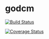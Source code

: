 # godcm

[![Build Status](https://travis-ci.org/grayzone/godcm.png?branch=master)](https://travis-ci.org/grayzone/godcm/)
<!--[![BuildStatus](https://drone.io/github.com/grayzone/godcm/status.png)](https://drone.io/github.com/grayzone/godcm/latest)  -->
[![Coverage Status](https://coveralls.io/repos/github/grayzone/godcm/badge.svg?branch=master)](https://coveralls.io/github/grayzone/godcm?branch=master)
<!--[![BitdeliBadge](https://d2weczhvl823v0.cloudfront.net/grayzone/godcm/trend.png)](https://bitdeli.com/free "Bitdeli Badge") -->


